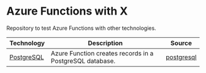 # Azure Functions with X

Repository to test Azure Functions with other technologies.

| Technology | Description | Source |
|------------|-------------|--------|
|[PostgreSQL](https://www.postgresql.org/)| Azure Function creates records in a PostgreSQL database. | [postgresql](./postgresql)|
